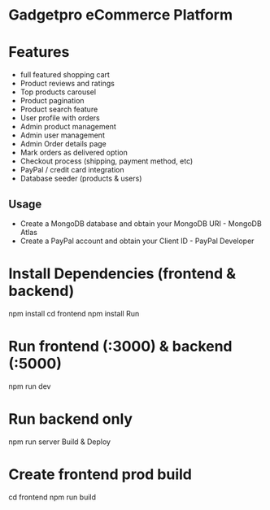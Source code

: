 # Gadgetpro eCommerce Platform #



# Features # 
* full featured shopping cart
* Product reviews and ratings
* Top products carousel
* Product pagination
* Product search feature
* User profile with orders
* Admin product management
* Admin user management
* Admin Order details page
* Mark orders as delivered option
* Checkout process (shipping, payment method, etc)
* PayPal / credit card integration
* Database seeder (products & users)

## Usage 
* Create a MongoDB database and obtain your MongoDB URI - MongoDB Atlas
* Create a PayPal account and obtain your Client ID - PayPal Developer

# Install Dependencies (frontend & backend) #
npm install
cd frontend
npm install
Run

# Run frontend (:3000) & backend (:5000)
npm run dev

# Run backend only
npm run server
Build & Deploy

# Create frontend prod build
cd frontend
npm run build

